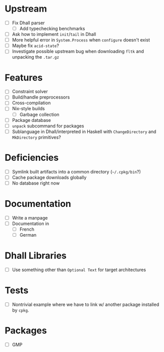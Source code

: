 # Upstream
- [ ] Fix Dhall parser
  - [ ] Add typechecking benchmarks
- [ ] Ask how to implement `init`/`tail` in Dhall
- [ ] More helpful error in `System.Process` when `configure` doesn't exist
- [ ] Maybe fix `acid-state`?
- [ ] Investigate possible upstream bug when downloading `fltk` and unpacking
  the `.tar.gz`
# Features
- [ ] Constraint solver
- [ ] Build/handle preprocessors
- [ ] Cross-compilation
- [ ] Nix-style builds
  - [ ] Garbage collection
- [ ] Package database
- [ ] `unpack` subcommand for packages
- [ ] Sublanguage in Dhall/interpreted in Haskell with `ChangeDirectory` and
  `MkDirectory` primitives?
# Deficiencies
- [ ] Symlink built artifacts into a common directory (`~/.cpkg/bin`?)
- [ ] Cache package downloads globally
- [ ] No database right now
# Documentation
- [ ] Write a manpage
- [ ] Documentation in
  - [ ] French
  - [ ] German
# Dhall Libraries
- [ ] Use something other than `Optional Text` for target architectures
# Tests
- [ ] Nontrivial example where we have to link w/ another package installed by
  `cpkg`.
# Packages
- [ ] GMP
